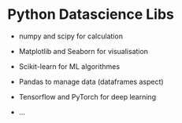 # Python Datascience Libs

* numpy and scipy for calculation

* Matplotlib and Seaborn for visualisation

* Scikit-learn for ML algorithmes

* Pandas to manage data (dataframes aspect)

* Tensorflow and PyTorch for deep learning
 * ...